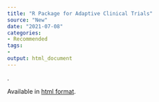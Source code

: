 ```yaml
---
title: "R Package for Adaptive Clinical Trials"
source: "New"
date: "2021-07-08"
categories:
- Recommended
tags:
- 
output: html_document
---
```


.

<!--more-->

Available in [html format][rpa1].

[rpa1]: https://www.rpact.org/vignettes
